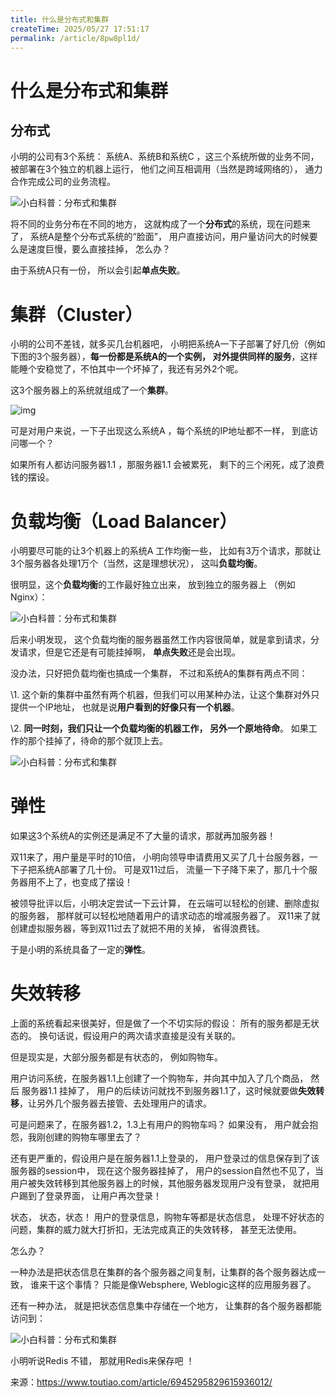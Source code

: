 ```yaml
---
title: 什么是分布式和集群
createTime: 2025/05/27 17:51:17
permalink: /article/8pw8pl1d/
---
```

# 什么是分布式和集群



## 分布式

小明的公司有3个系统： 系统A、系统B和系统C ，这三个系统所做的业务不同，被部署在3个独立的机器上运行， 他们之间互相调用（当然是跨域网络的）， 通力合作完成公司的业务流程。

![小白科普：分布式和集群](https://imgoss.xgss.net/picgo/30f69aba7bb547cdb85d54e6eebd3876?aliyun)



将不同的业务分布在不同的地方， 这就构成了一个**分布式**的系统，现在问题来了， 系统A是整个分布式系统的“脸面”， 用户直接访问，用户量访问大的时候要么是速度巨慢，要么直接挂掉， 怎么办？

由于系统A只有一份， 所以会引起**单点失败**。



# 集群（Cluster）

小明的公司不差钱，就多买几台机器吧， 小明把系统A一下子部署了好几份（例如下图的3个服务器），**每一份都是系统A的一个实例， 对外提供同样的服务**，这样能睡个安稳觉了，不怕其中一个坏掉了，我还有另外2个呢。

这3个服务器上的系统就组成了一个**集群**。



![img](https://imgoss.xgss.net/picgo/86b22d88cd1f498a8a911e9c5e6c424c?aliyun)



可是对用户来说，一下子出现这么系统A ，每个系统的IP地址都不一样， 到底访问哪一个？

如果所有人都访问服务器1.1 ，那服务器1.1 会被累死， 剩下的三个闲死，成了浪费钱的摆设。



# 负载均衡（Load Balancer）



小明要尽可能的让3个机器上的系统A 工作均衡一些， 比如有3万个请求，那就让3个服务器各处理1万个（当然，这是理想状况）， 这叫**负载均衡**。

很明显，这个**负载均衡**的工作最好独立出来， 放到独立的服务器上 （例如Nginx）：

![小白科普：分布式和集群](https://imgoss.xgss.net/picgo/ce2b4a2876264fd0a3b04c0e0736382d?aliyun)



后来小明发现， 这个负载均衡的服务器虽然工作内容很简单，就是拿到请求，分发请求，但是它还是有可能挂掉啊， **单点失败**还是会出现。



没办法，只好把负载均衡也搞成一个集群， 不过和系统A的集群有两点不同：

\1. 这个新的集群中虽然有两个机器，但我们可以用某种办法，让这个集群对外只提供一个IP地址， 也就是说**用户看到的好像只有一个机器**。

\2. **同一时刻，我们只让一个负载均衡的机器工作， 另外一个原地待命**。 如果工作的那个挂掉了，待命的那个就顶上去。

![小白科普：分布式和集群](https://imgoss.xgss.net/picgo/adea9bd47b5e4288b2be6ab92b44c652?aliyun)



# 弹性

如果这3个系统A的实例还是满足不了大量的请求，那就再加服务器！

双11来了，用户量是平时的10倍， 小明向领导申请费用又买了几十台服务器，一下子把系统A部署了几十份。 可是双11过后， 流量一下子降下来了，那几十个服务器用不上了，也变成了摆设！

被领导批评以后，小明决定尝试一下云计算， 在云端可以轻松的创建、删除虚拟的服务器， 那样就可以轻松地随着用户的请求动态的增减服务器了。 双11来了就创建虚拟服务器，等到双11过去了就把不用的关掉， 省得浪费钱。

于是小明的系统具备了一定的**弹性**。

# 失效转移

上面的系统看起来很美好，但是做了一个不切实际的假设： 所有的服务都是无状态的。 换句话说，假设用户的两次请求直接是没有关联的。

但是现实是，大部分服务都是有状态的， 例如购物车。

用户访问系统，在服务器1.1上创建了一个购物车，并向其中加入了几个商品， 然后 服务器1.1 挂掉了， 用户的后续访问就找不到服务器1.1了，这时候就要做**失效转移**，让另外几个服务器去接管、去处理用户的请求。

可是问题来了，在服务器1.2，1.3上有用户的购物车吗？ 如果没有， 用户就会抱怨，我刚创建的购物车哪里去了？

还有更严重的，假设用户是在服务器1.1上登录的， 用户登录过的信息保存到了该服务器的session中， 现在这个服务器挂掉了， 用户的session自然也不见了，当用户被失效转移到其他服务器上的时候，其他服务器发现用户没有登录， 就把用户踢到了登录界面， 让用户再次登录！

状态， 状态，状态！ 用户的登录信息，购物车等都是状态信息， 处理不好状态的问题，集群的威力就大打折扣，无法完成真正的失效转移， 甚至无法使用。

怎么办？

一种办法是把状态信息在集群的各个服务器之间复制，让集群的各个服务器达成一致， 谁来干这个事情？ 只能是像Websphere, Weblogic这样的应用服务器了。

还有一种办法， 就是把状态信息集中存储在一个地方， 让集群的各个服务器都能访问到：

![小白科普：分布式和集群](https://imgoss.xgss.net/picgo/4de14c3845674b8ca3d72fd24a32fbc3?aliyun)



小明听说Redis 不错， 那就用Redis来保存吧 ！

来源：https://www.toutiao.com/article/6945295829615936012/